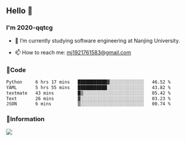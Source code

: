 ## Hello 👋


### I'm 2020-qqtcg

- 🔭 I’m currently studying software engineering at Nanjing University. 
<!-- - 🌱 I’m currently learning MLsys and -->
<!-- - 👯 I’m looking to collaborate on ... -->
<!-- - 🤔 I’m looking for help with ... -->
<!-- - 💬 Ask me about ... -->
- 📫 How to reach me: mj1921761583@gmail.com
<!-- - 😄 Pronouns: ... -->
<!-- - ⚡ Fun fact: ... -->

### 🌱Code
<!--START_SECTION:waka-->

```txt
Python     6 hrs 17 mins   ███████████▓░░░░░░░░░░░░░   46.52 %
YAML       5 hrs 55 mins   ███████████░░░░░░░░░░░░░░   43.82 %
textmate   43 mins         █▒░░░░░░░░░░░░░░░░░░░░░░░   05.42 %
Text       26 mins         ▓░░░░░░░░░░░░░░░░░░░░░░░░   03.23 %
JSON       6 mins          ▒░░░░░░░░░░░░░░░░░░░░░░░░   00.74 %
```

<!--END_SECTION:waka-->

### 💬Information
![](https://github-readme-stats.vercel.app/api?username=2020-qqtcg&theme=buefy&hide_border=false)


<!-- <div align="center"> <img src="https://github-readme-activity-graph.vercel.app/graph?username=2020-qqtcg&theme=minimal" /> </div> -->


